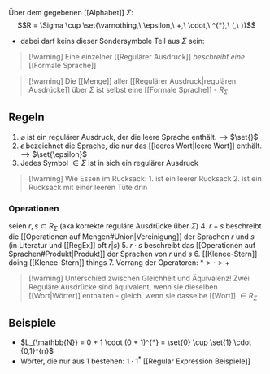 Über dem gegebenen [[Alphabet]] $\Sigma$:
$$R = \Sigma \cup \set{\varnothing,\ \epsilon,\ +,\ \cdot,\ ^{*},\ (,\ )}$$
- dabei darf keins dieser Sondersymbole Teil aus $\Sigma$ sein: 

> [!warning] Eine einzelner [[Regulärer Ausdruck]] _beschreibt eine_ [[Formale Sprache]]

> [!warning] Die [[Menge]] aller [[Regulärer Ausdruck|regulären Ausdrücke]] über $\Sigma$ ist selbst eine [[Formale Sprache]] - $R_{\Sigma}$




## Regeln
1. $\varnothing$ ist ein regulärer Ausdruck, der die leere Sprache enthält. --> $\set{}$
2. $\epsilon$ bezeichnet die Sprache, die nur das [[leeres Wort|leere Wort]] enthält. --> $\set{\epsilon}$
3. Jedes Symbol $\in \Sigma$ ist in sich ein regulärer Ausdruck
> [!warning] Wie Essen im Rucksack:
> 1\. ist ein leerer Rucksack
> 2\. ist ein Rucksack mit einer leeren Tüte drin

### Operationen
seien $r, s \subset R_{\Sigma}$ (aka korrekte reguläre Ausdrücke über $\Sigma$)
4. $r+s$ beschreibt die [[Operationen auf Mengen#Union|Vereinigung]] der Sprachen $r$ und $s$ (in Literatur und [[RegEx]] oft $r | s$)
5. $r\cdot s$ beschreibt das [[Operationen auf Sprachen#Produkt|Produkt]] der Sprachen von $r$ und $s$
6. [[Klenee-Stern]] doing [[Klenee-Stern]] things
7. Vorrang der Operatoren: $* \gt \cdot \gt +$ 

> [!warning] Unterschied zwischen Gleichheit und Äquivalenz!
> Zwei Reguläre Ausdrücke sind äquivalent, wenn sie dieselben [[Wort|Wörter]] enthalten - gleich, wenn sie dasselbe [[Wort]] $\in R_{\Sigma}$ 


## Beispiele
- $L_{\mathbb{N}} = 0 + 1 \cdot (0 + 1)^{*} = \set{0} \cup \set{1} \cdot {0,1}^{n}$
- Wörter, die nur aus $1$ bestehen: $1 \cdot 1^{*}$ 
[[Regular Expression Beispiele]]
